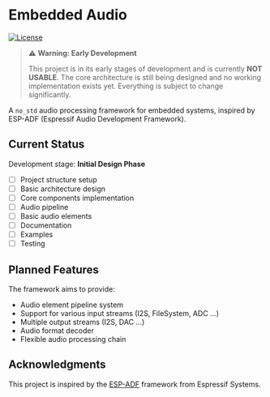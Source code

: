 # Embedded Audio

[![License](https://img.shields.io/badge/license-Apache--2.0-blue.svg)](LICENSE)

> ⚠️ **Warning: Early Development**
> 
> This project is in its early stages of development and is currently **NOT USABLE**. 
> The core architecture is still being designed and no working implementation exists yet.
> Everything is subject to change significantly.

A `no_std` audio processing framework for embedded systems, inspired by ESP-ADF (Espressif Audio Development Framework). 

## Current Status

Development stage: **Initial Design Phase**

- [ ] Project structure setup
- [ ] Basic architecture design
- [ ] Core components implementation
- [ ] Audio pipeline
- [ ] Basic audio elements
- [ ] Documentation
- [ ] Examples
- [ ] Testing

## Planned Features

The framework aims to provide:

- Audio element pipeline system
- Support for various input streams (I2S, FileSystem, ADC ...)
- Multiple output streams (I2S, DAC ...)
- Audio format decoder
- Flexible audio processing chain

## Acknowledgments

This project is inspired by the [ESP-ADF](https://github.com/espressif/esp-adf) framework from Espressif Systems.